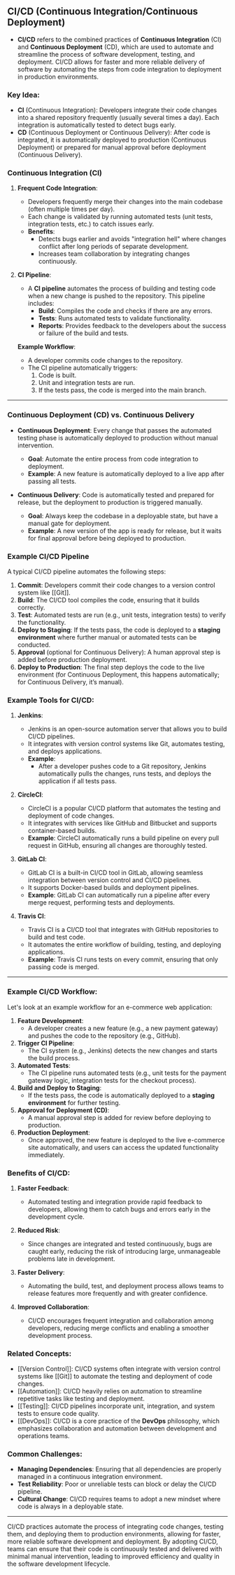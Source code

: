 ## CI/CD (Continuous Integration/Continuous Deployment)

- **CI/CD** refers to the combined practices of **Continuous Integration** (CI) and **Continuous Deployment** (CD), which are used to automate and streamline the process of software development, testing, and deployment. CI/CD allows for faster and more reliable delivery of software by automating the steps from code integration to deployment in production environments.

### Key Idea:
- **CI** (Continuous Integration): Developers integrate their code changes into a shared repository frequently (usually several times a day). Each integration is automatically tested to detect bugs early.
- **CD** (Continuous Deployment or Continuous Delivery): After code is integrated, it is automatically deployed to production (Continuous Deployment) or prepared for manual approval before deployment (Continuous Delivery).

### Continuous Integration (CI)

1. **Frequent Code Integration**:
   - Developers frequently merge their changes into the main codebase (often multiple times per day).
   - Each change is validated by running automated tests (unit tests, integration tests, etc.) to catch issues early.
   - **Benefits**:
     - Detects bugs earlier and avoids "integration hell" where changes conflict after long periods of separate development.
     - Increases team collaboration by integrating changes continuously.

2. **CI Pipeline**:
   - A **CI pipeline** automates the process of building and testing code when a new change is pushed to the repository. This pipeline includes:
     - **Build**: Compiles the code and checks if there are any errors.
     - **Tests**: Runs automated tests to validate functionality.
     - **Reports**: Provides feedback to the developers about the success or failure of the build and tests.
   
   **Example Workflow**:
   - A developer commits code changes to the repository.
   - The CI pipeline automatically triggers:
     1. Code is built.
     2. Unit and integration tests are run.
     3. If the tests pass, the code is merged into the main branch.

---

### Continuous Deployment (CD) vs. Continuous Delivery

- **Continuous Deployment**: Every change that passes the automated testing phase is automatically deployed to production without manual intervention.
  - **Goal**: Automate the entire process from code integration to deployment.
  - **Example**: A new feature is automatically deployed to a live app after passing all tests.
  
- **Continuous Delivery**: Code is automatically tested and prepared for release, but the deployment to production is triggered manually.
  - **Goal**: Always keep the codebase in a deployable state, but have a manual gate for deployment.
  - **Example**: A new version of the app is ready for release, but it waits for final approval before being deployed to production.

### Example CI/CD Pipeline

A typical CI/CD pipeline automates the following steps:

1. **Commit**: Developers commit their code changes to a version control system like [[Git]].
2. **Build**: The CI/CD tool compiles the code, ensuring that it builds correctly.
3. **Test**: Automated tests are run (e.g., unit tests, integration tests) to verify the functionality.
4. **Deploy to Staging**: If the tests pass, the code is deployed to a **staging environment** where further manual or automated tests can be conducted.
5. **Approval** (optional for Continuous Delivery): A human approval step is added before production deployment.
6. **Deploy to Production**: The final step deploys the code to the live environment (for Continuous Deployment, this happens automatically; for Continuous Delivery, it’s manual).

### Example Tools for CI/CD:

1. **Jenkins**:
   - Jenkins is an open-source automation server that allows you to build CI/CD pipelines.
   - It integrates with version control systems like Git, automates testing, and deploys applications.
   - **Example**:
     - After a developer pushes code to a Git repository, Jenkins automatically pulls the changes, runs tests, and deploys the application if all tests pass.

2. **CircleCI**:
   - CircleCI is a popular CI/CD platform that automates the testing and deployment of code changes.
   - It integrates with services like GitHub and Bitbucket and supports container-based builds.
   - **Example**: CircleCI automatically runs a build pipeline on every pull request in GitHub, ensuring all changes are thoroughly tested.

3. **GitLab CI**:
   - GitLab CI is a built-in CI/CD tool in GitLab, allowing seamless integration between version control and CI/CD pipelines.
   - It supports Docker-based builds and deployment pipelines.
   - **Example**: GitLab CI can automatically run a pipeline after every merge request, performing tests and deployments.

4. **Travis CI**:
   - Travis CI is a CI/CD tool that integrates with GitHub repositories to build and test code.
   - It automates the entire workflow of building, testing, and deploying applications.
   - **Example**: Travis CI runs tests on every commit, ensuring that only passing code is merged.

---

### Example CI/CD Workflow:

Let's look at an example workflow for an e-commerce web application:

1. **Feature Development**:
   - A developer creates a new feature (e.g., a new payment gateway) and pushes the code to the repository (e.g., GitHub).
2. **Trigger CI Pipeline**:
   - The CI system (e.g., Jenkins) detects the new changes and starts the build process.
3. **Automated Tests**:
   - The CI pipeline runs automated tests (e.g., unit tests for the payment gateway logic, integration tests for the checkout process).
4. **Build and Deploy to Staging**:
   - If the tests pass, the code is automatically deployed to a **staging environment** for further testing.
5. **Approval for Deployment (CD)**:
   - A manual approval step is added for review before deploying to production.
6. **Production Deployment**:
   - Once approved, the new feature is deployed to the live e-commerce site automatically, and users can access the updated functionality immediately.

### Benefits of CI/CD:

1. **Faster Feedback**:
   - Automated testing and integration provide rapid feedback to developers, allowing them to catch bugs and errors early in the development cycle.
   
2. **Reduced Risk**:
   - Since changes are integrated and tested continuously, bugs are caught early, reducing the risk of introducing large, unmanageable problems late in development.
   
3. **Faster Delivery**:
   - Automating the build, test, and deployment process allows teams to release features more frequently and with greater confidence.

4. **Improved Collaboration**:
   - CI/CD encourages frequent integration and collaboration among developers, reducing merge conflicts and enabling a smoother development process.

### Related Concepts:
- [[Version Control]]: CI/CD systems often integrate with version control systems like [[Git]] to automate the testing and deployment of code changes.
- [[Automation]]: CI/CD heavily relies on automation to streamline repetitive tasks like testing and deployment.
- [[Testing]]: CI/CD pipelines incorporate unit, integration, and system tests to ensure code quality.
- [[DevOps]]: CI/CD is a core practice of the **DevOps** philosophy, which emphasizes collaboration and automation between development and operations teams.

### Common Challenges:
- **Managing Dependencies**: Ensuring that all dependencies are properly managed in a continuous integration environment.
- **Test Reliability**: Poor or unreliable tests can block or delay the CI/CD pipeline.
- **Cultural Change**: CI/CD requires teams to adopt a new mindset where code is always in a deployable state.

---

CI/CD practices automate the process of integrating code changes, testing them, and deploying them to production environments, allowing for faster, more reliable software development and deployment. By adopting CI/CD, teams can ensure that their code is continuously tested and delivered with minimal manual intervention, leading to improved efficiency and quality in the software development lifecycle.
